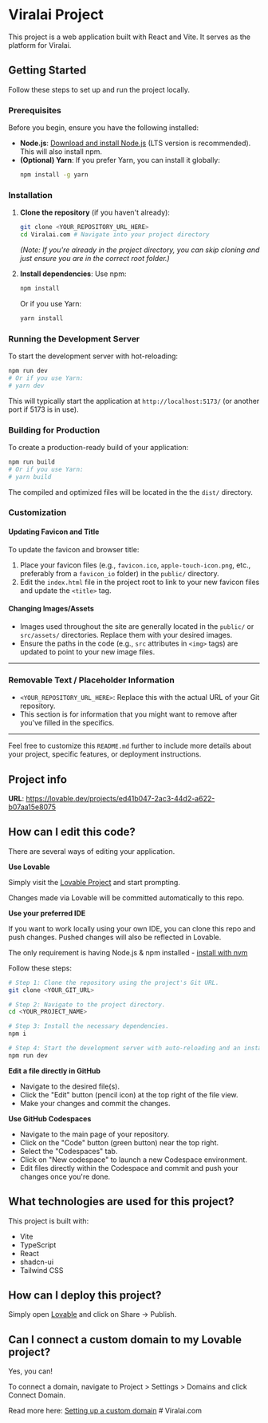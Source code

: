 # Viralai Project

This project is a web application built with React and Vite. It serves as the platform for Viralai.

## Getting Started

Follow these steps to set up and run the project locally.

### Prerequisites

Before you begin, ensure you have the following installed:

*   **Node.js**: [Download and install Node.js](https://nodejs.org/en/download/) (LTS version is recommended). This will also install npm.
*   **(Optional) Yarn**: If you prefer Yarn, you can install it globally:
    ```bash
    npm install -g yarn
    ```

### Installation

1.  **Clone the repository** (if you haven't already):
    ```bash
    git clone <YOUR_REPOSITORY_URL_HERE>
    cd Viralai.com # Navigate into your project directory
    ```
    *(Note: If you're already in the project directory, you can skip cloning and just ensure you are in the correct root folder.)*

2.  **Install dependencies**:
    Use npm:
    ```bash
    npm install
    ```
    Or if you use Yarn:
    ```bash
    yarn install
    ```

### Running the Development Server

To start the development server with hot-reloading:

```bash
npm run dev
# Or if you use Yarn:
# yarn dev
```

This will typically start the application at `http://localhost:5173/` (or another port if 5173 is in use).

### Building for Production

To create a production-ready build of your application:

```bash
npm run build
# Or if you use Yarn:
# yarn build
```

The compiled and optimized files will be located in the the `dist/` directory.

### Customization

#### Updating Favicon and Title

To update the favicon and browser title:
1.  Place your favicon files (e.g., `favicon.ico`, `apple-touch-icon.png`, etc., preferably from a `favicon_io` folder) in the `public/` directory.
2.  Edit the `index.html` file in the project root to link to your new favicon files and update the `<title>` tag.

#### Changing Images/Assets

*   Images used throughout the site are generally located in the `public/` or `src/assets/` directories. Replace them with your desired images.
*   Ensure the paths in the code (e.g., `src` attributes in `<img>` tags) are updated to point to your new image files.

---

### Removable Text / Placeholder Information

*   `<YOUR_REPOSITORY_URL_HERE>`: Replace this with the actual URL of your Git repository.
*   This section is for information that you might want to remove after you've filled in the specifics.

---

Feel free to customize this `README.md` further to include more details about your project, specific features, or deployment instructions.

## Project info

**URL**: https://lovable.dev/projects/ed41b047-2ac3-44d2-a622-b07aa15e8075

## How can I edit this code?

There are several ways of editing your application.

**Use Lovable**

Simply visit the [Lovable Project](https://lovable.dev/projects/ed41b047-2ac3-44d2-a622-b07aa15e8075) and start prompting.

Changes made via Lovable will be committed automatically to this repo.

**Use your preferred IDE**

If you want to work locally using your own IDE, you can clone this repo and push changes. Pushed changes will also be reflected in Lovable.

The only requirement is having Node.js & npm installed - [install with nvm](https://github.com/nvm-sh/nvm#installing-and-updating)

Follow these steps:

```sh
# Step 1: Clone the repository using the project's Git URL.
git clone <YOUR_GIT_URL>

# Step 2: Navigate to the project directory.
cd <YOUR_PROJECT_NAME>

# Step 3: Install the necessary dependencies.
npm i

# Step 4: Start the development server with auto-reloading and an instant preview.
npm run dev
```

**Edit a file directly in GitHub**

- Navigate to the desired file(s).
- Click the "Edit" button (pencil icon) at the top right of the file view.
- Make your changes and commit the changes.

**Use GitHub Codespaces**

- Navigate to the main page of your repository.
- Click on the "Code" button (green button) near the top right.
- Select the "Codespaces" tab.
- Click on "New codespace" to launch a new Codespace environment.
- Edit files directly within the Codespace and commit and push your changes once you're done.

## What technologies are used for this project?

This project is built with:

- Vite
- TypeScript
- React
- shadcn-ui
- Tailwind CSS

## How can I deploy this project?

Simply open [Lovable](https://lovable.dev/projects/ed41b047-2ac3-44d2-a622-b07aa15e8075) and click on Share -> Publish.

## Can I connect a custom domain to my Lovable project?

Yes, you can!

To connect a domain, navigate to Project > Settings > Domains and click Connect Domain.

Read more here: [Setting up a custom domain](https://docs.lovable.dev/tips-tricks/custom-domain#step-by-step-guide)
#   V i r a l a i . c o m 
 
 